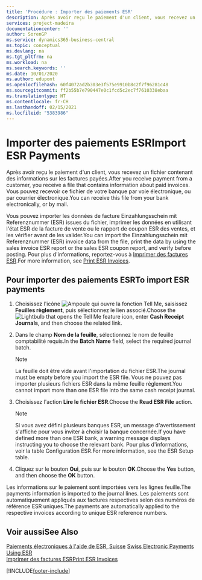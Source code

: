 ```yaml
---
title: 'Procédure : Importer des paiements ESR'
description: Après avoir reçu le paiement d'un client, vous recevez un fichier contenant des informations sur les factures payées. Vous pouvez recevoir ce fichier de votre banque par voie électronique, ou par courrier électronique.
services: project-madeira
documentationcenter: ''
author: SorenGP
ms.service: dynamics365-business-central
ms.topic: conceptual
ms.devlang: na
ms.tgt_pltfrm: na
ms.workload: na
ms.search.keywords: ''
ms.date: 10/01/2020
ms.author: edupont
ms.openlocfilehash: 60f4072ad2b303e3f575e9910b8c2f7f96281c48
ms.sourcegitcommit: ff2b55b7e790447e0c1fcd5c2ec7f7610338ebaa
ms.translationtype: HT
ms.contentlocale: fr-CH
ms.lasthandoff: 02/15/2021
ms.locfileid: "5383986"
---
```

# <a name="import-esr-payments"></a><span data-ttu-id="a232f-104">Importer des paiements ESR</span><span class="sxs-lookup"><span data-stu-id="a232f-104">Import ESR Payments</span></span>
<span data-ttu-id="a232f-105">Après avoir reçu le paiement d'un client, vous recevez un fichier contenant des informations sur les factures payées.</span><span class="sxs-lookup"><span data-stu-id="a232f-105">After you receive payment from a customer, you receive a file that contains information about paid invoices.</span></span> <span data-ttu-id="a232f-106">Vous pouvez recevoir ce fichier de votre banque par voie électronique, ou par courrier électronique.</span><span class="sxs-lookup"><span data-stu-id="a232f-106">You can receive this file from your bank electronically, or by mail.</span></span>  

<span data-ttu-id="a232f-107">Vous pouvez importer les données de facture Einzahlungsschein mit Referenznummer (ESR) issues du fichier, imprimer les données en utilisant l'état ESR de la facture de vente ou le rapport de coupon ESR des ventes, et les vérifier avant de les valider.</span><span class="sxs-lookup"><span data-stu-id="a232f-107">You can import the Einzahlungsschein mit Referenznummer (ESR) invoice data from the file, print the data by using the sales invoice ESR report or the sales ESR coupon report, and verify before posting.</span></span> <span data-ttu-id="a232f-108">Pour plus d'informations, reportez-vous à [Imprimer des factures ESR](how-to-print-esr-invoices.md).</span><span class="sxs-lookup"><span data-stu-id="a232f-108">For more information, see [Print ESR Invoices](how-to-print-esr-invoices.md).</span></span>  

## <a name="to-import-esr-payments"></a><span data-ttu-id="a232f-109">Pour importer des paiements ESR</span><span class="sxs-lookup"><span data-stu-id="a232f-109">To import ESR payments</span></span>  

1.  <span data-ttu-id="a232f-110">Choisissez l'icône ![Ampoule qui ouvre la fonction Tell Me](../../media/ui-search/search_small.png "Dites-moi ce que vous voulez faire"), saisissez **Feuilles règlement**, puis sélectionnez le lien associé.</span><span class="sxs-lookup"><span data-stu-id="a232f-110">Choose the ![Lightbulb that opens the Tell Me feature](../../media/ui-search/search_small.png "Tell me what you want to do") icon, enter **Cash Receipt Journals**, and then choose the related link.</span></span>  
2.  <span data-ttu-id="a232f-111">Dans le champ **Nom de la feuille**, sélectionnez le nom de feuille comptabilité requis.</span><span class="sxs-lookup"><span data-stu-id="a232f-111">In the **Batch Name** field, select the required journal batch.</span></span>  

    > [!NOTE]  
    >  <span data-ttu-id="a232f-112">La feuille doit être vide avant l'importation du fichier ESR.</span><span class="sxs-lookup"><span data-stu-id="a232f-112">The journal must be empty before you import the ESR file.</span></span> <span data-ttu-id="a232f-113">Vous ne pouvez pas importer plusieurs fichiers ESR dans la même feuille règlement.</span><span class="sxs-lookup"><span data-stu-id="a232f-113">You cannot import more than one ESR file into the same cash receipt journal.</span></span>  

3.  <span data-ttu-id="a232f-114">Choisissez l'action **Lire le fichier ESR**.</span><span class="sxs-lookup"><span data-stu-id="a232f-114">Choose the **Read ESR File** action.</span></span>  

    > [!NOTE]  
    >  <span data-ttu-id="a232f-115">Si vous avez défini plusieurs banques ESR, un message d'avertissement s'affiche pour vous inviter à choisir la banque concernée.</span><span class="sxs-lookup"><span data-stu-id="a232f-115">If you have defined more than one ESR bank, a warning message displays instructing you to choose the relevant bank.</span></span> <span data-ttu-id="a232f-116">Pour plus d'informations, voir la table Configuration ESR.</span><span class="sxs-lookup"><span data-stu-id="a232f-116">For more information, see the ESR Setup table.</span></span>  

4.  <span data-ttu-id="a232f-117">Cliquez sur le bouton **Oui**, puis sur le bouton **OK**.</span><span class="sxs-lookup"><span data-stu-id="a232f-117">Choose the **Yes** button, and then choose the **OK** button.</span></span>  

<span data-ttu-id="a232f-118">Les informations sur le paiement sont importées vers les lignes feuille.</span><span class="sxs-lookup"><span data-stu-id="a232f-118">The payments information is imported to the journal lines.</span></span> <span data-ttu-id="a232f-119">Les paiements sont automatiquement appliqués aux factures respectives selon des numéros de référence ESR uniques.</span><span class="sxs-lookup"><span data-stu-id="a232f-119">The payments are automatically applied to the respective invoices according to unique ESR reference numbers.</span></span>  

## <a name="see-also"></a><span data-ttu-id="a232f-120">Voir aussi</span><span class="sxs-lookup"><span data-stu-id="a232f-120">See Also</span></span>  
 <span data-ttu-id="a232f-121">[Paiements électroniques à l'aide de ESR, Suisse](swiss-electronic-payments-using-esr.md) </span><span class="sxs-lookup"><span data-stu-id="a232f-121">[Swiss Electronic Payments Using ESR](swiss-electronic-payments-using-esr.md) </span></span>  
 [<span data-ttu-id="a232f-122">Imprimer des factures ESR</span><span class="sxs-lookup"><span data-stu-id="a232f-122">Print ESR Invoices</span></span>](how-to-print-esr-invoices.md)


[!INCLUDE[footer-include](../../includes/footer-banner.md)]
